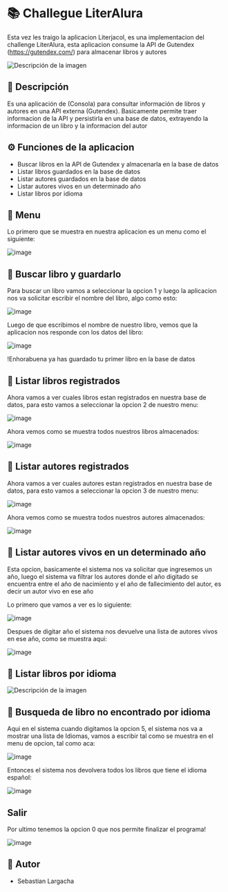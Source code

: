 # 📚 Challegue LiterAlura

Esta vez les traigo la aplicacion Literjacol, es una implementacion del challenge LiterAlura, esta aplicacion consume la API de Gutendex (https://gutendex.com/) para almacenar libros y autores


![Descripción de la imagen](imagenes/Menu.jpg)


## 🚀 Descripción

Es una aplicación de (Consola) para consultar información de libros y autores en una API externa (Gutendex). Basicamente permite traer informacion de la API y persistirla en una base de datos, extrayendo la informacion de un libro y la informacion del autor

## ⚙️ Funciones de la aplicacion 

- Buscar libros en la API de Gutendex y almacenarla en la base de datos
- Listar libros guardados en la base de datos
- Listar autores guardados en la base de datos
- Listar autores vivos en un determinado año
- Listar libros por idioma 

## 📝 Menu

Lo primero que se muestra en nuestra aplicacion es un menu como el siguiente:

![image](https://github.com/user-attachments/assets/eab0e7c8-7397-4075-9a41-86af7580f75f)

## 📝 Buscar libro y guardarlo

Para buscar un libro vamos a seleccionar la opcion 1 y luego la aplicacion nos va solicitar escribir el nombre del libro, algo como esto:

![image](https://github.com/user-attachments/assets/ba975eb9-d63c-4391-8480-bd9c2cf7f846)

Luego de que escribimos el nombre de nuestro libro, vemos que la aplicacion nos responde con los datos del libro:

![image](https://github.com/user-attachments/assets/85bf9f95-e783-4d31-be60-6c78674c1bcb)

!Enhorabuena ya has guardado tu primer libro en la base de datos

## 📝 Listar libros registrados

Ahora vamos a ver cuales libros estan registrados en nuestra base de datos, para esto vamos a seleccionar la opcion 2 de nuestro menu:

![image](https://github.com/user-attachments/assets/aa7ceb2f-2935-46a3-876f-319436724ede)

Ahora vemos como se muestra todos nuestros libros almacenados:

![image](https://github.com/user-attachments/assets/dff940dd-9eb3-4ee6-9fef-ab575b10cd96)

## 📝 Listar autores registrados

Ahora vamos a ver cuales autores estan registrados en nuestra base de datos, para esto vamos a seleccionar la opcion 3 de nuestro menu:

![image](https://github.com/user-attachments/assets/59eb92c6-3319-43db-a85b-ac11f95e9822)

Ahora vemos como se muestra todos nuestros autores almacenados:

![image](https://github.com/user-attachments/assets/79bad09c-9ecb-4b51-9ff7-6f723f417f60)

## 📝 Listar autores vivos en un determinado año

Esta opcion, basicamente el sistema nos va solicitar que ingresemos un año, luego el sistema va filtrar los autores donde el año digitado se encuentra entre el año de nacimiento y el año de fallecimiento del autor, es decir un autor vivo en ese año

Lo primero que vamos a ver es lo siguiente:

![image](https://github.com/user-attachments/assets/d7c1cd92-a6be-4000-b2ef-c864684156bc)

Despues de digitar año el sistema nos devuelve una lista de autores vivos en ese año, como se muestra aqui:

![image](https://github.com/user-attachments/assets/561350fd-5ea4-47bc-9e5a-2e5b05cfbdaf)

## 📝 Listar libros por idioma

![Descripción de la imagen](imagenes/Listar%20libros%20por%20idioma.jpg)

## 📝 Busqueda de libro no encontrado por idioma

Aqui en el sistema cuando digitamos la opcion 5, el sistema nos va a mostrar una lista de Idiomas, vamos a escribir tal como se muestra en el menu de opcion, tal como aca:

![image](https://github.com/user-attachments/assets/da24d7cc-357e-452f-bd7c-e951969b4811)

Entonces el sistema nos devolvera todos los libros que tiene el idioma español:

![image](https://github.com/user-attachments/assets/c2f80934-90cb-4455-98cc-9194ec3b5728)

## Salir

Por ultimo tenemos la opcion 0 que nos permite finalizar el programa!

![image](https://github.com/user-attachments/assets/b04815e3-0fef-4ebf-b6b4-3a63a20c92a6)

## 📧 Autor 

- Sebastian Largacha
